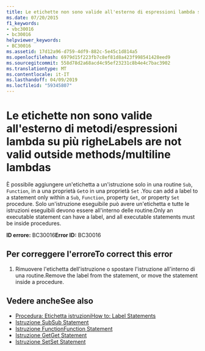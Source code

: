 ```yaml
---
title: Le etichette non sono valide all'esterno di espressioni lambda su più righe metodi
ms.date: 07/20/2015
f1_keywords:
- vbc30016
- bc30016
helpviewer_keywords:
- BC30016
ms.assetid: 17d12a96-d759-4df9-882c-5e45c1d814a5
ms.openlocfilehash: 6979d15f223fb7c8ef81d8a423f998541428eed9
ms.sourcegitcommit: 558d78d2a68acd4c95ef23231c8b4e4c7bac3902
ms.translationtype: MT
ms.contentlocale: it-IT
ms.lasthandoff: 04/09/2019
ms.locfileid: "59345807"
---
```

# <a name="labels-are-not-valid-outside-methodsmultiline-lambdas"></a><span data-ttu-id="cd3e4-102">Le etichette non sono valide all'esterno di metodi/espressioni lambda su più righe</span><span class="sxs-lookup"><span data-stu-id="cd3e4-102">Labels are not valid outside methods/multiline lambdas</span></span>
<span data-ttu-id="cd3e4-103">È possibile aggiungere un'etichetta a un'istruzione solo in una routine `Sub`, `Function`, in a una proprietà `Get`o in una proprietà `Set` .</span><span class="sxs-lookup"><span data-stu-id="cd3e4-103">You can add a label to a statement only within a `Sub`, `Function`, property `Get`, or property `Set` procedure.</span></span> <span data-ttu-id="cd3e4-104">Solo un'istruzione eseguibile può avere un'etichetta e tutte le istruzioni eseguibili devono essere all'interno delle routine.</span><span class="sxs-lookup"><span data-stu-id="cd3e4-104">Only an executable statement can have a label, and all executable statements must be inside procedures.</span></span>  
  
 <span data-ttu-id="cd3e4-105">**ID errore:** BC30016</span><span class="sxs-lookup"><span data-stu-id="cd3e4-105">**Error ID:** BC30016</span></span>  
  
## <a name="to-correct-this-error"></a><span data-ttu-id="cd3e4-106">Per correggere l'errore</span><span class="sxs-lookup"><span data-stu-id="cd3e4-106">To correct this error</span></span>  
  
1. <span data-ttu-id="cd3e4-107">Rimuovere l'etichetta dell'istruzione o spostare l'istruzione all'interno di una routine.</span><span class="sxs-lookup"><span data-stu-id="cd3e4-107">Remove the label from the statement, or move the statement inside a procedure.</span></span>  
  
## <a name="see-also"></a><span data-ttu-id="cd3e4-108">Vedere anche</span><span class="sxs-lookup"><span data-stu-id="cd3e4-108">See also</span></span>

- [<span data-ttu-id="cd3e4-109">Procedura: Etichetta istruzioni</span><span class="sxs-lookup"><span data-stu-id="cd3e4-109">How to: Label Statements</span></span>](../../visual-basic/programming-guide/program-structure/how-to-label-statements.md)
- [<span data-ttu-id="cd3e4-110">Istruzione Sub</span><span class="sxs-lookup"><span data-stu-id="cd3e4-110">Sub Statement</span></span>](../../visual-basic/language-reference/statements/sub-statement.md)
- [<span data-ttu-id="cd3e4-111">Istruzione Function</span><span class="sxs-lookup"><span data-stu-id="cd3e4-111">Function Statement</span></span>](../../visual-basic/language-reference/statements/function-statement.md)
- [<span data-ttu-id="cd3e4-112">Istruzione Get</span><span class="sxs-lookup"><span data-stu-id="cd3e4-112">Get Statement</span></span>](../../visual-basic/language-reference/statements/get-statement.md)
- [<span data-ttu-id="cd3e4-113">Istruzione Set</span><span class="sxs-lookup"><span data-stu-id="cd3e4-113">Set Statement</span></span>](../../visual-basic/language-reference/statements/set-statement.md)

